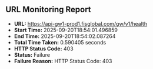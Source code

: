 ## URL Monitoring Report

- **URL:** https://api-gw1-prod1.fisglobal.com/gw/v1/health
- **Start Time:** 2025-09-20T18:54:01.496859
- **End Time:** 2025-09-20T18:54:02.087264
- **Total Time Taken:** 0.590405 seconds
- **HTTP Status Code:** 403
- **Status:** Failure
- **Failure Reason:** HTTP Status Code: 403

